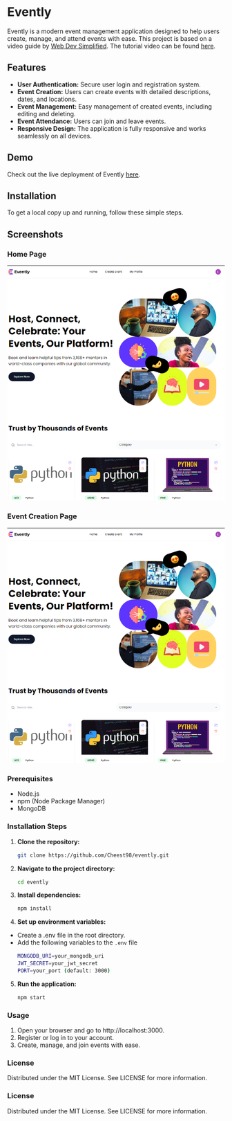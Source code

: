 # Evently

Evently is a modern event management application designed to help users create, manage, and attend events with ease. This project is based on a video guide by [Web Dev Simplified](https://www.youtube.com/channel/UCFbNIlppjAuEX4znoulh0Cw). The tutorial video can be found [here](https://www.youtube.com/watch?v=zgGhzuBZOQg).

## Features

- **User Authentication:** Secure user login and registration system.
- **Event Creation:** Users can create events with detailed descriptions, dates, and locations.
- **Event Management:** Easy management of created events, including editing and deleting.
- **Event Attendance:** Users can join and leave events.
- **Responsive Design:** The application is fully responsive and works seamlessly on all devices.

## Demo

Check out the live deployment of Evently [here](https://evently-kappa-sage.vercel.app/).

## Installation

To get a local copy up and running, follow these simple steps.

## Screenshots

### Home Page
![Home Page](./public/assets/homepage.png)

### Event Creation Page
![Event Creation Page](./public/assets/homepage.png)

### Prerequisites

- Node.js
- npm (Node Package Manager)
- MongoDB

### Installation Steps

1. **Clone the repository:**
   ```sh
   git clone https://github.com/Cheest98/evently.git

2. **Navigate to the project directory:**
   ```sh
   cd evently

3. **Install dependencies:**
   ```sh
   npm install
   
4. **Set up environment variables:**
 - Create a .env file in the root directory.
 - Add the following variables to the `.env` file
   ```sh
   MONGODB_URI=your_mongodb_uri
   JWT_SECRET=your_jwt_secret
   PORT=your_port (default: 3000)

5. **Run the application:**
   ```sh
   npm start
   
### Usage

1. Open your browser and go to http://localhost:3000.
2. Register or log in to your account.
3. Create, manage, and join events with ease.


### License
Distributed under the MIT License. See LICENSE for more information.



### License
Distributed under the MIT License. See LICENSE for more information.